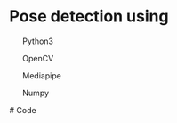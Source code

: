 # Pose detection using 
<ul> Python3 </ul>
<ul> OpenCV </ul>
<ul> Mediapipe </ul>
<ul> Numpy </ul>
# Code 
